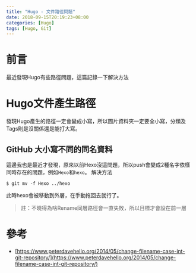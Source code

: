 ```yaml
---
title: "Hugo - 文件路徑問題"
date: 2018-09-15T20:19:23+08:00
categories: [Hugo]
tags: [Hugo, Git]
---
```

# 前言
最近發現Hugo有些路徑問題，這篇記錄一下解決方法

# Hugo文件產生路徑
發現Hugo產生的路徑一定會變成小寫，所以圖片資料夾一定要全小寫，分類及Tags則是沒關係還是能打大寫。

## GitHub 大小寫不同的同名資料
這邊我也是最近才發現，原來以前Hexo沒這問題，所以push會變成2種名字依樣同時存在的問題，例如`Hexo`和`hexo`。
解決方法
``` shell
$ git mv -f Hexo ../hexo
```
此時hexo會被移動到外層，在手動拖回去就行了。

> 註：不曉得為啥Rename同層路徑會一直失敗，所以目標才會設在前一層


# 參考

- [https://www.peterdavehello.org/2014/05/change-filename-case-int-git-repository/](https://www.peterdavehello.org/2014/05/change-filename-case-int-git-repository/)